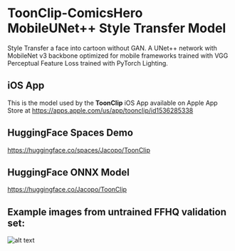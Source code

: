 # ToonClip-ComicsHero MobileUNet++ Style Transfer Model
Style Transfer a face into cartoon without GAN.  A UNet++ network with MobileNet v3 backbone optimized for mobile frameworks trained with VGG Perceptual Feature Loss trained with PyTorch Lighting.

## iOS App

This is the model used by the **ToonClip** iOS App available on Apple App Store at https://apps.apple.com/us/app/toonclip/id1536285338

## HuggingFace Spaces Demo

https://huggingface.co/spaces/Jacopo/ToonClip

## HuggingFace ONNX Model

https://huggingface.co/Jacopo/ToonClip

## Example images from untrained FFHQ validation set:

![alt text](sammples.jpg)
